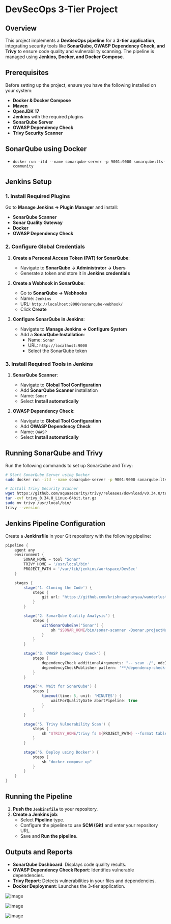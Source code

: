 # DevSecOps 3-Tier Project

## Overview
This project implements a **DevSecOps pipeline** for a **3-tier application**, integrating security tools like **SonarQube, OWASP Dependency Check, and Trivy** to ensure code quality and vulnerability scanning. The pipeline is managed using **Jenkins, Docker, and Docker Compose**.

## Prerequisites
Before setting up the project, ensure you have the following installed on your system:
- **Docker & Docker Compose**
- **Maven**
- **OpenJDK 17**
- **Jenkins** with the required plugins
- **SonarQube Server**
- **OWASP Dependency Check**
- **Trivy Security Scanner**

## SonarQube using Docker
- `docker run -itd --name sonarqube-server -p 9001:9000 sonarqube:lts-community `

## Jenkins Setup
### 1. Install Required Plugins
Go to **Manage Jenkins → Plugin Manager** and install:
- **SonarQube Scanner**
- **Sonar Quality Gateway**
- **Docker**
- **OWASP Dependency Check**

### 2. Configure Global Credentials
1. **Create a Personal Access Token (PAT) for SonarQube**:
   - Navigate to **SonarQube → Administrator → Users**
   - Generate a token and store it in **Jenkins credentials**

2. **Create a Webhook in SonarQube**:
   - Go to **SonarQube → Webhooks**
   - Name: `Jenkins`
   - URL: `http://localhost:8080/sonarqube-webhook/`
   - Click **Create**

3. **Configure SonarQube in Jenkins**:
   - Navigate to **Manage Jenkins → Configure System**
   - Add a **SonarQube Installation**:
     - Name: `Sonar`
     - URL: `http://localhost:9000`
     - Select the SonarQube token

### 3. Install Required Tools in Jenkins
1. **SonarQube Scanner**:
   - Navigate to **Global Tool Configuration**
   - Add **SonarQube Scanner** installation
   - Name: `Sonar`
   - Select **Install automatically**

2. **OWASP Dependency Check**:
   - Navigate to **Global Tool Configuration**
   - Add **OWASP Dependency Check**
   - Name: `OWASP`
   - Select **Install automatically**

## Running SonarQube and Trivy
Run the following commands to set up SonarQube and Trivy:
```bash
# Start SonarQube Server using Docker
sudo docker run -itd --name sonarqube-server -p 9001:9000 sonarqube:lts-community

# Install Trivy Security Scanner
wget https://github.com/aquasecurity/trivy/releases/download/v0.34.0/trivy_0.34.0_Linux-64bit.tar.gz
tar -xvf trivy_0.34.0_Linux-64bit.tar.gz
sudo mv trivy /usr/local/bin/
trivy --version
```

## Jenkins Pipeline Configuration
Create a **Jenkinsfile** in your Git repository with the following pipeline:

```groovy
pipeline {
    agent any
    environment {
        SONAR_HOME = tool "Sonar"
        TRIVY_HOME = '/usr/local/bin'
        PROJECT_PATH = '/var/lib/jenkins/workspace/DevSec'
    }

    stages {
        stage('1. Cloning the Code') {
            steps {
                git url: "https://github.com/krishnaacharyaa/wanderlust.git", branch: "devops"
            }
        }

        stage('2. SonarQube Quality Analysis') {
            steps {
                withSonarQubeEnv("Sonar") {
                    sh "$SONAR_HOME/bin/sonar-scanner -Dsonar.projectName=Wanderlust -Dsonar.projectKey=Wanderlust"
                }
            }
        }

        stage('3. OWASP Dependency Check') {
            steps {
                dependencyCheck additionalArguments: "-- scan ./", odcInstallation: "OWASP"
                dependencyCheckPublisher pattern: '**/dependency-check-report.xml'
            }
        }

        stage("4. Wait for SonarQube") {
            steps {
                timeout(time: 5, unit: 'MINUTES') {
                    waitForQualityGate abortPipeline: true
                }
            }
        }

        stage('5. Trivy Vulnerability Scan') {
            steps {
                sh "$TRIVY_HOME/trivy fs ${PROJECT_PATH} --format table -o trivy-fs-report.html"
            }
        }

        stage('6. Deploy using Docker') {
            steps {
                sh "docker-compose up"
            }
        }
    }
}
```

## Running the Pipeline
1. **Push the `Jenkinsfile`** to your repository.
2. **Create a Jenkins job**:
   - Select **Pipeline** type.
   - Configure the pipeline to use **SCM (Git)** and enter your repository URL.
   - Save and **Run the pipeline**.

## Outputs and Reports
- **SonarQube Dashboard**: Displays code quality results.
- **OWASP Dependency Check Report**: Identifies vulnerable dependencies.
- **Trivy Report**: Detects vulnerabilities in your files and dependencies.
- **Docker Deployment**: Launches the 3-tier application.

![image](https://github.com/user-attachments/assets/6a92c224-ae47-4fa5-8076-702773dc2bfc)

![image](https://github.com/user-attachments/assets/236bd54d-2f28-4278-8d8a-dc8bb57db44e)

![image](https://github.com/user-attachments/assets/eaa4deaf-597a-457d-840b-34e4d27b56d7)

